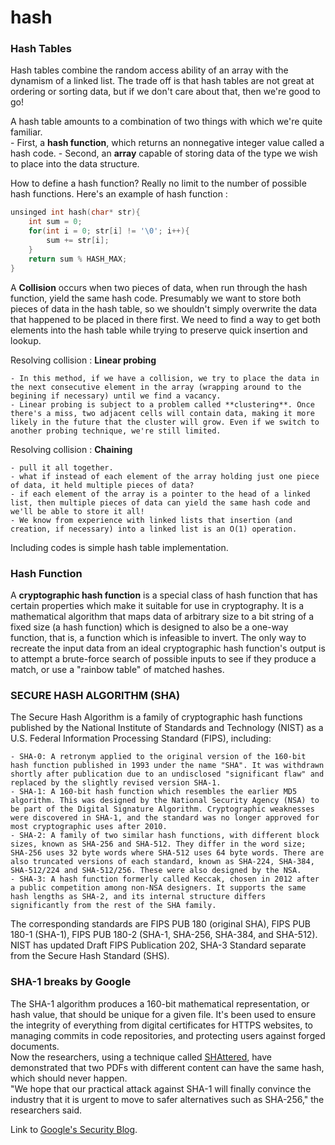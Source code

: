 # hash

### Hash Tables

Hash tables combine the random access ability of an array with the dynamism of a linked list. The trade off is that hash tables are not great at ordering or sorting data, but if we don't care about that, then we're good to go!

A hash table amounts to a combination of two things with which we're quite familiar.  
	- First, a **hash function**, which returns an nonnegative integer value called a hash code.
	- Second, an **array** capable of storing data of the type we wish to place into the data structure.

How to define a hash function? Really no limit to the number of possible hash functions. Here's an example of hash function : 

```c
unsinged int hash(char* str){
	int sum = 0;
	for(int i = 0; str[i] != '\0'; i++){
		sum += str[i];
	}
	return sum % HASH_MAX;
}
```

A **Collision** occurs when two pieces of data, when run through the hash function, yield the same hash code. Presumably we want to store both pieces of data in the hash table, so we shouldn't simply overwrite the data that happened to be placed in there first. We need to find a way to get both elements into the hash table while trying to preserve quick insertion and lookup.

Resolving collision : **Linear probing**

	- In this method, if we have a collision, we try to place the data in the next consecutive element in the array (wrapping around to the begining if necessary) until we find a vacancy.
	- Linear probing is subject to a problem called **clustering**. Once there's a miss, two adjacent cells will contain data, making it more likely in the future that the cluster will grow. Even if we switch to another probing technique, we're still limited.

Resolving collision : **Chaining**

	- pull it all together.
	- what if instead of each element of the array holding just one piece of data, it held multiple pieces of data?
	- if each element of the array is a pointer to the head of a linked list, then multiple pieces of data can yield the same hash code and we'll be able to store it all!
	- We know from experience with linked lists that insertion (and creation, if necessary) into a linked list is an O(1) operation.

Including codes is simple hash table implementation.

### Hash Function

A **cryptographic hash function** is a special class of hash function that has certain properties which make it suitable for use in cryptography. It is a mathematical algorithm that maps data of arbitrary size to a bit string of a fixed size (a hash function) which is designed to also be a one-way function, that is, a function which is infeasible to invert. The only way to recreate the input data from an ideal cryptographic hash function's output is to attempt a brute-force search of possible inputs to see if they produce a match, or use a "rainbow table" of matched hashes.

### SECURE HASH ALGORITHM (SHA)

The Secure Hash Algorithm is a family of cryptographic hash functions published by the National Institute of Standards and Technology (NIST) as a U.S. Federal Information Processing Standard (FIPS), including:

	- SHA-0: A retronym applied to the original version of the 160-bit hash function published in 1993 under the name "SHA". It was withdrawn shortly after publication due to an undisclosed "significant flaw" and replaced by the slightly revised version SHA-1.
	- SHA-1: A 160-bit hash function which resembles the earlier MD5 algorithm. This was designed by the National Security Agency (NSA) to be part of the Digital Signature Algorithm. Cryptographic weaknesses were discovered in SHA-1, and the standard was no longer approved for most cryptographic uses after 2010.
	- SHA-2: A family of two similar hash functions, with different block sizes, known as SHA-256 and SHA-512. They differ in the word size; SHA-256 uses 32 byte words where SHA-512 uses 64 byte words. There are also truncated versions of each standard, known as SHA-224, SHA-384, SHA-512/224 and SHA-512/256. These were also designed by the NSA.
	- SHA-3: A hash function formerly called Keccak, chosen in 2012 after a public competition among non-NSA designers. It supports the same hash lengths as SHA-2, and its internal structure differs significantly from the rest of the SHA family.

The corresponding standards are FIPS PUB 180 (original SHA), FIPS PUB 180-1 (SHA-1), FIPS PUB 180-2 (SHA-1, SHA-256, SHA-384, and SHA-512). NIST has updated Draft FIPS Publication 202, SHA-3 Standard separate from the Secure Hash Standard (SHS).

### SHA-1 breaks by Google

The SHA-1 algorithm produces a 160-bit mathematical representation, or hash value, that should be unique for a given file. It's been used to ensure the integrity of everything from digital certificates for HTTPS websites, to managing commits in code repositories, and protecting users against forged documents.  
Now the researchers, using a technique called [SHAttered](https://shattered.it/), have demonstrated that two PDFs with different content can have the same hash, which should never happen.  
"We hope that our practical attack against SHA-1 will finally convince the industry that it is urgent to move to safer alternatives such as SHA-256," the researchers said.

Link to [Google's Security Blog](https://security.googleblog.com/2017/02/announcing-first-sha1-collision.html).


